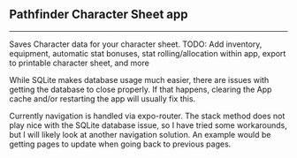 ## Pathfinder Character Sheet app

***
Saves Character data for your character sheet.
TODO: Add inventory, equipment, automatic stat bonuses, stat rolling/allocation within app, export to printable character sheet, and more

While SQLite makes database usage much easier, there are issues with getting the database to close properly. If that happens, clearing the App cache and/or restarting the app will usually fix this.

Currently navigation is handled via expo-router.  The stack method does not play nice with the SQLite database issue, so I have tried some workarounds, but I will likely look at another navigation solution. An example would be getting pages to update when going back to previous pages.


